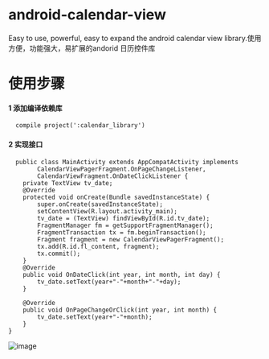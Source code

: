 # android-calendar-view
Easy to use, powerful, easy to expand the android calendar view library.使用方便，功能强大，易扩展的andorid 日历控件库
# 使用步骤
#### 1 添加编译依赖库
```
  compile project(':calendar_library')
```
#### 2 实现接口
```
  public class MainActivity extends AppCompatActivity implements 
        CalendarViewPagerFragment.OnPageChangeListener,
        CalendarViewFragment.OnDateClickListener {
    private TextView tv_date;
    @Override
    protected void onCreate(Bundle savedInstanceState) {
        super.onCreate(savedInstanceState);
        setContentView(R.layout.activity_main);
        tv_date = (TextView) findViewById(R.id.tv_date);
        FragmentManager fm = getSupportFragmentManager();
        FragmentTransaction tx = fm.beginTransaction();
        Fragment fragment = new CalendarViewPagerFragment();
        tx.add(R.id.fl_content, fragment);
        tx.commit();
    }
    @Override
    public void OnDateClick(int year, int month, int day) {
        tv_date.setText(year+"-"+month+"-"+day);
    }

    @Override
    public void OnPageChangeOrClick(int year, int month) {
        tv_date.setText(year+"-"+month);
    }
}
```

 ![image](https://github.com/myjoybar/android-calendar-view/blob/master/img/demo.png)  